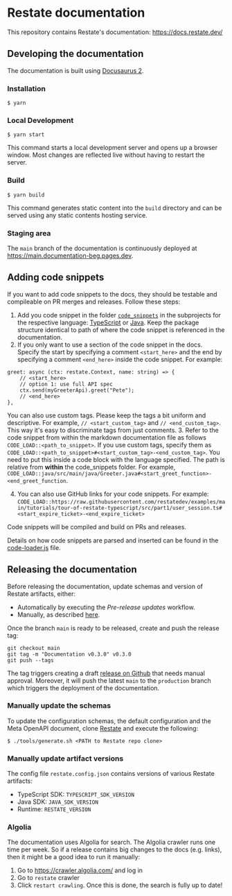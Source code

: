 # Restate documentation

This repository contains Restate's documentation: https://docs.restate.dev/

## Developing the documentation

The documentation is built using [Docusaurus 2](https://docusaurus.io/).

### Installation

```
$ yarn
```

### Local Development

```
$ yarn start
```

This command starts a local development server and opens up a browser window. Most changes are reflected live without having to restart the server.

### Build

```
$ yarn build
```

This command generates static content into the `build` directory and can be served using any static contents hosting service.

### Staging area

The `main` branch of the documentation is continuously deployed at https://main.documentation-beg.pages.dev.

## Adding code snippets
If you want to add code snippets to the docs, they should be testable and compileable on PR merges and releases.
Follow these steps:
1. Add you code snippet in the folder [`code_snippets`](/code_snippets) in the subprojects for the respective language: [TypeScript](code_snippets/ts) or [Java](code_snippets/java). Keep the package structure identical to path of where the code snippet is referenced in the documentation.
2. If you only want to use a section of the code snippet in the docs. Specify the start by specifying a comment `<start_here>` and the end by specifying a comment `<end_here>` inside the code snippet. For example:
```
greet: async (ctx: restate.Context, name: string) => {
    // <start_here>
    // option 1: use full API spec
    ctx.send(myGreeterApi).greet("Pete");
    // <end_here>
},
```
You can also use custom tags. Please keep the tags a bit uniform and descriptive. For example, `// <start_custom_tag>` and `// <end_custom_tag>`. This way it's easy to discriminate tags from just comments.
3. Refer to the code snippet from within the markdown documentation file as follows `CODE_LOAD::<path_to_snippet>`. If you use custom tags, specify them as  `CODE_LOAD::<path_to_snippet>#<start_custom_tag>-<end_custom_tag>`. You need to put this inside a code block with the language specified. The path is relative from **within** the code_snippets folder. For example, `CODE_LOAD::java/src/main/java/Greeter.java#<start_greet_function>-<end_greet_function`. 

4. You can also use GitHub links for your code snippets. For example: 
`CODE_LOAD::https://raw.githubusercontent.com/restatedev/examples/main/tutorials/tour-of-restate-typescript/src/part1/user_session.ts#<start_expire_ticket>-<end_expire_ticket>`


Code snippets will be compiled and build on PRs and releases. 

Details on how code snippets are parsed and inserted can be found in the [code-loader.js](src/plugins/code-loader.js) file.

## Releasing the documentation

Before releasing the documentation, update schemas and version of Restate artifacts, either:

- Automatically by executing the _Pre-release updates_ workflow.
- Manually, as described [here](#manually-update-the-schemas).

Once the branch `main` is ready to be released, create and push the release tag:

```shell
git checkout main
git tag -m "Documentation v0.3.0" v0.3.0
git push --tags
```

The tag triggers creating a draft [release on Github](https://github.com/restatedev/documentation/releases) that needs manual approval.
Moreover, it will push the latest `main` to the `production` branch which triggers the deployment of the documentation.

### Manually update the schemas

To update the configuration schemas, the default configuration and the Meta OpenAPI document,
clone [Restate](https://github.com/restatedev/restate/) and execute the following:

```shell
$ ./tools/generate.sh <PATH to Restate repo clone>
```

### Manually update artifact versions

The config file `restate.config.json` contains versions of various Restate artifacts:

- TypeScript SDK: `TYPESCRIPT_SDK_VERSION`
- Java SDK: `JAVA_SDK_VERSION`
- Runtime: `RESTATE_VERSION`

### Algolia
The documentation uses Algolia for search. 
The Algolia crawler runs one time per week. 
So if a release contains big changes to the docs (e.g. links), then it might be a good idea to run it manually: 
1. Go to https://crawler.algolia.com/ and log in
2. Go to `restate` crawler
3. Click `restart crawling`. Once this is done, the search is fully up to date!
